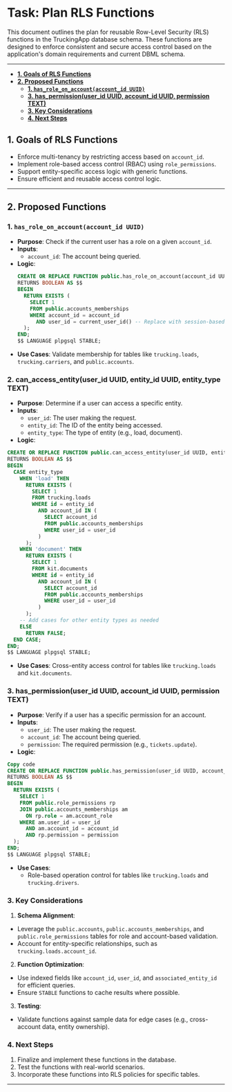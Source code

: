 # Task: Plan RLS Functions <!-- omit in toc -->

This document outlines the plan for reusable Row-Level Security (RLS) functions in the TruckingApp database schema. These functions are designed to enforce consistent and secure access control based on the application's domain requirements and current DBML schema.

---
- [**1. Goals of RLS Functions**](#1-goals-of-rls-functions)
- [**2. Proposed Functions**](#2-proposed-functions)
  - [**1. `has_role_on_account(account_id UUID)`**](#1-has_role_on_accountaccount_id-uuid)
  - [**3. has\_permission(user\_id UUID, account\_id UUID, permission TEXT)**](#3-has_permissionuser_id-uuid-account_id-uuid-permission-text)
  - [**3. Key Considerations**](#3-key-considerations)
  - [**4. Next Steps**](#4-next-steps)


## **1. Goals of RLS Functions**
- Enforce multi-tenancy by restricting access based on `account_id`.
- Implement role-based access control (RBAC) using `role_permissions`.
- Support entity-specific access logic with generic functions.
- Ensure efficient and reusable access control logic.

---

## **2. Proposed Functions**

### **1. `has_role_on_account(account_id UUID)`**
- **Purpose**: Check if the current user has a role on a given `account_id`.
- **Inputs**:
  - `account_id`: The account being queried.
- **Logic**:
  ```sql
  CREATE OR REPLACE FUNCTION public.has_role_on_account(account_id UUID)
  RETURNS BOOLEAN AS $$
  BEGIN
    RETURN EXISTS (
      SELECT 1
      FROM public.accounts_memberships
      WHERE account_id = account_id
        AND user_id = current_user_id() -- Replace with session-based user ID retrieval
    );
  END;
  $$ LANGUAGE plpgsql STABLE;

- **Use Cases**: Validate membership for tables like `trucking.loads`, `trucking.carriers`, and `public.accounts`.

### **2. can_access_entity(user_id UUID, entity_id UUID, entity_type TEXT)**
- **Purpose**: Determine if a user can access a specific entity.
- **Inputs**:
  - `user_id`: The user making the request.
  - `entity_id`: The ID of the entity being accessed.
  - `entity_type`: The type of entity (e.g., load, document).
- **Logic**:

```sql
CREATE OR REPLACE FUNCTION public.can_access_entity(user_id UUID, entity_id UUID, entity_type TEXT)
RETURNS BOOLEAN AS $$
BEGIN
  CASE entity_type
    WHEN 'load' THEN
      RETURN EXISTS (
        SELECT 1
        FROM trucking.loads
        WHERE id = entity_id
          AND account_id IN (
            SELECT account_id
            FROM public.accounts_memberships
            WHERE user_id = user_id
          )
      );
    WHEN 'document' THEN
      RETURN EXISTS (
        SELECT 1
        FROM kit.documents
        WHERE id = entity_id
          AND account_id IN (
            SELECT account_id
            FROM public.accounts_memberships
            WHERE user_id = user_id
          )
      );
    -- Add cases for other entity types as needed
    ELSE
      RETURN FALSE;
  END CASE;
END;
$$ LANGUAGE plpgsql STABLE;
```
- **Use Cases**: Cross-entity access control for tables like `trucking.loads` and `kit.documents`.

### **3. has_permission(user_id UUID, account_id UUID, permission TEXT)**
- **Purpose**: Verify if a user has a specific permission for an account.
- **Inputs**:
  - `user_id`: The user making the request.
  - `account_id`: The account being queried.
  - `permission`: The required permission (e.g., `tickets.update`).
- **Logic**:
```sql
Copy code
CREATE OR REPLACE FUNCTION public.has_permission(user_id UUID, account_id UUID, permission TEXT)
RETURNS BOOLEAN AS $$
BEGIN
  RETURN EXISTS (
    SELECT 1
    FROM public.role_permissions rp
    JOIN public.accounts_memberships am
      ON rp.role = am.account_role
    WHERE am.user_id = user_id
      AND am.account_id = account_id
      AND rp.permission = permission
  );
END;
$$ LANGUAGE plpgsql STABLE;
```
- **Use Cases**:
  - Role-based operation control for tables like `trucking.loads` and `trucking.drivers`.

### **3. Key Considerations**
1. **Schema Alignment**:
  - Leverage the `public.accounts`, `public.accounts_memberships`, and `public.role_permissions` tables for role and account-based validation.
  - Account for entity-specific relationships, such as `trucking.loads.account_id`.

2. **Function Optimization**:
  - Use indexed fields like `account_id`, `user_id`, and `associated_entity_id` for efficient queries.
  - Ensure `STABLE` functions to cache results where possible.

3. **Testing**:
  - Validate functions against sample data for edge cases (e.g., cross-account data, entity ownership).

### **4. Next Steps**
1. Finalize and implement these functions in the database.
2. Test the functions with real-world scenarios.
3. Incorporate these functions into RLS policies for specific tables.

---




